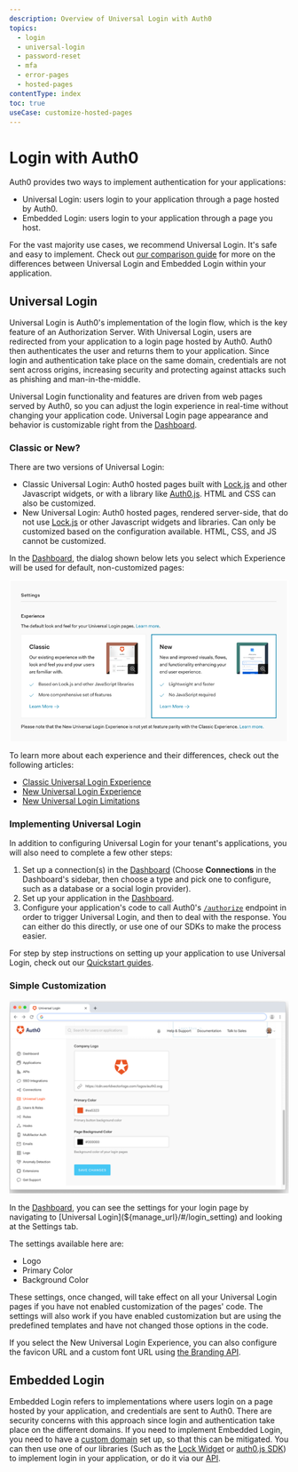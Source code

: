 ```yaml
---
description: Overview of Universal Login with Auth0
topics:
  - login
  - universal-login
  - password-reset
  - mfa
  - error-pages
  - hosted-pages
contentType: index
toc: true
useCase: customize-hosted-pages
---
```

# Login with Auth0

Auth0 provides two ways to implement authentication for your applications: 

* Universal Login: users login to your application through a page hosted by Auth0.
* Embedded Login: users login to your application through a page you host.

For the vast majority use cases, we recommend Universal Login. It's safe and easy to implement. Check out [our comparison guide](/guides/login/universal-vs-embedded) for more on the differences between Universal Login and Embedded Login within your application.

## Universal Login

Universal Login is Auth0's implementation of the login flow, which is the key feature of an Authorization Server. With Universal Login, users are redirected from your application to a login page hosted by Auth0. Auth0 then authenticates the user and returns them to your application. Since login and authentication take place on the same domain, credentials are not sent across origins, increasing security and protecting against attacks such as phishing and man-in-the-middle.

Universal Login functionality and features are driven from web pages served by Auth0, so you can adjust the login experience in real-time without changing your application code. Universal Login page appearance and behavior is customizable right from the [Dashboard](${manage_url}).

### Classic or New?

There are two versions of Universal Login:

* Classic Universal Login: Auth0 hosted pages built with [Lock.js](/libraries/lock) and other Javascript widgets, or with a library like [Auth0.js](/libraries/auth0js). HTML and CSS can also be customized.
* New Universal Login: Auth0 hosted pages, rendered server-side, that do not use [Lock.js](/libraries/lock) or other Javascript widgets and libraries. Can only be customized based on the configuration available. HTML, CSS, and JS cannot be customized.

In the [Dashboard](${manage_url}), the dialog shown below lets you select which Experience will be used for default, non-customized pages:

![Login Page](/media/articles/universal-login/experience-picker.png)

To learn more about each experience and their differences, check out the following articles:

* [Classic Universal Login Experience](/universal-login/classic) 
* [New Universal Login Experience](/universal-login/new)
* [New Universal Login Limitations](/universal-login/new-experience-limitations)

### Implementing Universal Login

In addition to configuring Universal Login for your tenant's applications, you will also need to complete a few other steps:

1. Set up a connection(s) in the [Dashboard](${manage_url}) (Choose **Connections** in the Dashboard's sidebar, then choose a type and pick one to configure, such as a database or a social login provider). 
1. Set up your application in the [Dashboard](${manage_url}/#/applications). 
1. Configure your application's code to call Auth0's [`/authorize`](/api/authentication#login) endpoint in order to trigger Universal Login, and then to deal with the response. You can either do this directly, or use one of our SDKs to make the process easier.

For step by step instructions on setting up your application to use Universal Login, check out our [Quickstart guides](/quickstarts).

### Simple Customization

![Customization Settings for Login Page](/media/articles/universal-login/settings.png)

In the [Dashboard](${manage_url}), you can see the settings for your login page by navigating to [Universal Login](${manage_url}/#/login_setting) and looking at the Settings tab.

The settings available here are:

* Logo
* Primary Color
* Background Color

These settings, once changed, will take effect on all your Universal Login pages if you have not enabled customization of the pages' code. The settings will also work if you have enabled customization but are using the predefined templates and have not changed those options in the code.

If you select the New Universal Login Experience, you can also configure the favicon URL and a custom font URL using [the Branding API](/api/management/v2#!/Branding).

## Embedded Login

Embedded Login refers to implementations where users login on a page hosted by your application, and credentials are sent to Auth0. There are security concerns with this approach since login and authentication take place on the different domains. If you need to implement Embedded Login, you need to have a [custom domain](/custom-domains) set up, so that this can be mitigated. You can then use one of our libraries (Such as the [Lock Widget](/libraries/lock) or [auth0.js SDK](/libraries/auth0js)) to implement login in your application, or do it via our [API](/api/authentication).
